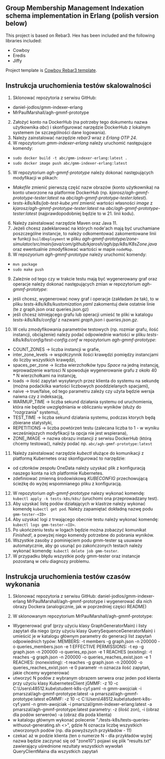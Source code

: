 ## Group Membership Management Indexation schema implementation in Erlang (polish version below)

This project is based on Rebar3. Hex has been included and the following libraries included:
- Cowboy
- Eredis
- Jiffy

Project template is [Cowboy Rebar3 template](https://github.com/sfinnie/rebar3_cowboy).


## Instrukcja uruchomienia testów skalowalności

1. Sklonować repozytoria z serwisu GitHub: 
  * daniel-jodlos/gmm-indexer-erlang
  * MrPaulMarshall/agh-gmmf-prototype

2. Założyć konto na DockerHub (na potrzeby tego dokumentu nazwa użytkownika *abc*) i skonfigurować narzędzie DockerHub z lokalnym systemem (w szczególności dane logowania).
3. Należy zainstalować narzędzie *rebar3* wraz z *Erlang OTP 24*. 
4. W repozytorium *gmm-indexer-erlang* należy uruchomić następujące komendy:
  * `sudo docker build -t abc/gmm-indexer-erlang:latest .`
  * `sudo docker image push abc/gmm-indexer-erlang:latest`
5. W repozytorium *agh-gmmf-prototype* należy dokonać następujących modyfikacji w plikach:
  * *Makefile* zmienić pierwszą część nazw obrazów (konto użytkownika) na konto utworzone na platformie DockerHub (np. *kjarosz/agh-gmmf-prototype-tester:latest* na *abc/agh-gmmf-prototype-tester:latest*).
  * *tests-k8s/k8s/job-test-kube.yml* zmienić wartości własności *image* z *kjarosz/agh-gmmf-prototype-tester:latest* na *abc/agh-gmmf-prototype-tester:latest* (najprawdopodobniej będzie to w 21. linii kodu).
6. Należy zainstalować narzędzie Maven oraz Java 11.
7. Jeżeli chcesz zadeklarować na których node'ach mają być uruchamiane poszczególne instancje, to należy odkomentować zakomentowane linii w funkcji `buildDeployment` w pliku *agh-gmmf-prototype/zone-simulator/src/main/java/com/github/kjarosh/agh/pp/k8s/K8sZone.java* oraz ewentualnie zmodyfikować wartości w mapie `nodeMap`.
8. W repozyorium *agh-gmmf-prototype* należy uruchomić komendy:
  * `mvn package`
  * `sudo make push`
9. Zależnie od tego czy w trakcie testu mają być wygenerowany graf oraz operacje należy dokonać następujących zmian w repozytorium *agh-gmmf-prototype*:
  * jeśli chcesz, wygenerować nowy graf i operacje (zakładam że tak), to w pliku *tests-k8s/k8s/kustomization.yaml* zakomentuj dwie ostatnie linie (te z graph.json oraz queries.json.gz)
  * jeśli chcesz istniejącego grafu lub operacji umieść te pliki w katalogu *tests-k8s/k8s/config/* z nazwami *graph.json* i *queries.json.gz*.
10. W celu zmodyfikowania parametrów testowych (np. rozmiar grafu, ilość instancji, obciążenie) należy podać odpowiednie wartości w pliku *tests-k8s/k8s/config/test-config.conf* w repozytorium *agh-gmmf-prototype*:
  * COUNT_ZONES -> liczba instancji w grafie,
  * inter_zone_levels -> współczynnik ilości krawędzi pomiędzy instancjami do liczby wszystkich krawędzi,
  * spaces_per_zone -> liczba wierzchołków typu *Space* na jedną instancję, wprowadzenie wartosci N spowoduje wygenerowanie grafu z około 40 * N wierzchołkami na instancję,
  * loads -> ilość zapytań wysyłanych przez klienta do systemu na sekundę (można podaćkilka wartości liczbowych pooddzielanych spacjami),
  * naive -> true/false, od tego parametru zależy czy użyta będzie wersja naiwna czy z indeksacją,
  * WARMUP_TIME -> liczba sekund działania systemu od uruchomienia, która nie będzie uwzględniania w obliczaniu wyników (służy do "rozgrzania" systemu),
  * TEST_TIME -> liczba sekund działania systemu, podczas ktorych będą zbierane statystyki,
  * REPETITIONS -> liczba powtórzeń testu (zalecana liczba to 1 - w wyniku wcześniejszych modyfikacji ta opcja nie jest wspierana),
  * ZONE_IMAGE -> nazwa obrazu instancji z serwisu DockerHub (którą chcemy testować), należy podać np. `abc/agh-gmmf-prototype:latest`
11. Należy zainstalować narzędzie *kubectl* służące do komunikacji z platformą Kubernetes oraz skonfigurować to narzędzie:
  * od członków zespołu OneData należy uzyskać plik z konfiguracją naszego konta na ich platformie Kubernetes.
  * zdefiniować zmienną środowiskową *KUBECONFIG* przechowującą ścieżkę do wyżej wspomnianego pliku z konfiguracją.
12. W repozytorium *agh-gmmf-prototype* nalezy wykonać komendę: `kubectl apply -k tests-k8s/k8s/` (uruchomi ona przeprowadzany test).
13. Aby uzyskać listę podów działających w klastrze należy wykonać komendę `kubectl get pod`. Należy zapamiętać dokładną nazwę podu `gmm-tester-<ID>`
14. Aby uzyskać logi z trwającego obecnie testu należy wykonać komendę: `kubectl logs gmm-tester-<ID>`.
15. Po ukończeniu testu w logach będzie można zobaczyć komunikat *Finished!*, a powyżej niego komendy potrzebne do pobrania wyników.
16. Wszystkie zasoby z pominięciem podu gmm-tester są usuwane automatycznie, aby go usunąć po zakończonych testach należy wykonać komendę: `kubectl delete job gmm-tester`.
17. W przypadku błędu wszystkie pody gmm-tester oraz instancje pozostaną w celu diagnozy problemu.


## Instrukcja uruchomienia testów czasów wykonania
1. Sklonować repozytoria z serwisu GitHub:
	daniel-jodlos/gmm-indexer-erlang
	MrPaulMarshall/agh-gmmf-prototype
i wygenerować dla nich obrazy Dockera (analogicznie, jak w poprzedniej części README)


2. W sklonowanym repozytorium MrPaulMarshall/agh-gmmf-prototype:
* Wygenerować graf (przy użyciu klasy GraphGeneratorMain) i listy zapytań dla niego (przy użyciu klasy QuerySequenceGeneratorMain) i umieścić je w katalogu głównym
parametry do generacji list zapytań odpowiednich typów:
	MEMBERS: -t members -g graph.json -n 200000 -o queries_members.json -e 1
	EFFECTIVE PERMISSIONS: -t ep -g graph.json -n 200000 -o queries_ep.json -e 1
	REACHES (existing): -t reaches -g graph.json -n 200000 -o queries_reaches_exist.json -e 1
	REACHES: (nonexisting): -t reaches -g graph.json -n 200000 -o queries_reaches_exist.json -e 0
	parametr -n oznacza ilość zapytań, jakie chcemy wygenerować
* utworzyć N podów z wybranym obrazem serwera oraz jeden pod klienta przy użyciu klasy KubernetesClient
	jGMMF: -z 10 -c C:\Users\48512\.kube\student-k8s-cyf.yaml -n gmm-awojciak -i pmarszal/agh-gmmf-prototype:latest -a pmarszal/agh-gmmf-prototype:latest
	eGMMF: -z 10 -c C:\Users\48512\.kube\student-k8s-cyf.yaml -n gmm-awojciak -i pmarszal/gmm-indexer-erlang:latest -a pmarszal/agh-gmmf-prototype:latest
	parametry: -z (ilość zon), -i (obraz dla podów serwerów) -a (obraz dla poda klienta)
* w katalogu głównym  wykonać polecenie "./tests-k8s/tests-queries-withuout-generating.sh <<N>>", gdzie N oznacza liczbę wszystkich utworzonych podów (np. dla powyższych przykładów - 11)
* czekać aż w podzie klienta (ten o numerze N - dla przykładów wyżej nazwa będzie zaczynać się od "zone10") pojawi się plik "results.txt" zawierający uśrednione rezultaty wszystkich wywołań QueryClientMaina dla wszystkich zapytań
